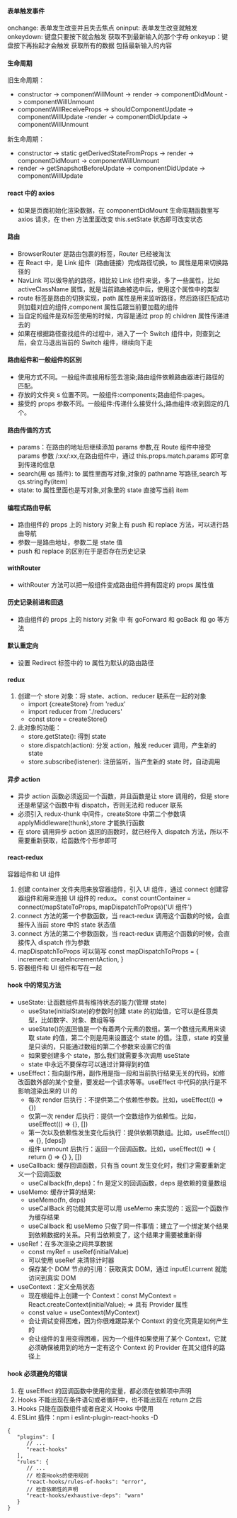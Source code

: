 <!--
 * @Author: your name
 * @Date: 2021-10-27 09:20:17
 * @LastEditTime: 2021-11-10 15:28:06
 * @LastEditors: Please set LastEditors
 * @Description: In User Settings Edit
 * @FilePath: \note\React\react.md
-->

#### 表单触发事件

onchange: 表单发生改变并且失去焦点
oninput: 表单发生改变就触发
onkeydown: 键盘只要按下就会触发 获取不到最新输入的那个字母
onkeyup：键盘按下再抬起才会触发 获取所有的数据 包括最新输入的内容

#### 生命周期

旧生命周期：

- constructor -> componentWillMount -> render -> componentDidMount -> componentWillUnmount
- componentWillReceiveProps -> shouldComponentUpdate -> componentWillUpdate -render -> componentDidUpdate -> componentWillUnmount

新生命周期：

- constructor -> static getDerivedStateFromProps -> render -> componentDidMount -> componentWillUnmount
- render -> getSnapshotBeforeUpdate -> componentDidUpdate -> componentWillUpdate

#### react 中的 axios

- 如果是页面初始化渲染数据，在 componentDidMount 生命周期函数里写 axios 请求，在 then 方法里面改变 this.setState 状态即可改变状态

#### 路由

- BrowserRouter 是路由包裹的标签，Router 已经被淘汰
- 在 React 中，是 Link 组件（路由链接）完成路径切换，to 属性是用来切换路径的
- NavLink 可以做导航的路径，相比较 Link 组件来说，多了一些属性，比如 activeClassName 属性，就是当前路由被选中后，使用这个属性中的类型
- route 标签是路由的切换实现，path 属性是用来监听路径，然后路径匹配成功则加载对应的组件,component 属性后跟当前要加载的组件
- 当自定的组件是双标签使用的时候，内容是通过 prop 的 children 属性传递进去的
- 如果在根据路径查找组件的过程中，进入了一个 Switch 组件中，则查到之后，会立马退出当前的 Switch 组件，继续向下走

#### 路由组件和一般组件的区别

- 使用方式不同。一般组件直接用标签去渲染;路由组件依赖路由器进行路径的匹配。
- 存放的文件夹 s 位置不同。一般组件:components;路由组件:pages。
- 接受的 props 参数不同。一般组件:传递什么接受什么;路由组件:收到固定的几个。

#### 路由传值的方式

- params：在路由的地址后继续添加 params 参数,在 Route 组件中接受 params 参数 /:xx/:xx,在路由组件中，通过 this.props.match.params 即可拿到传递的信息
- search(用 qs 插件): to 属性里面写对象,对象的 pathname 写路径,search 写 qs.stringify(item)
- state: to 属性里面也是写对象,对象里的 state 直接写当前 item

#### 编程式路由导航

- 路由组件的 props 上的 history 对象上有 push 和 replace 方法，可以进行路由导航
- 参数一是路由地址，参数二是 state 值
- push 和 replace 的区别在于是否存在历史记录

#### withRouter

- withRouter 方法可以把一般组件变成路由组件拥有固定的 props 属性值

#### 历史记录前进和回退

- 路由组件的 props 上的 history 对象 中 有 goForward 和 goBack 和 go 等方法

#### 默认重定向

- 设置 Redirect 标签中的 to 属性为默认的路由路径

#### redux

1. 创建一个 store 对象：将 state、action、reducer 联系在一起的对象
   - import {createStore} from 'redux'
   - import reducer from './reducers'
   - const store = createStore()
2. 此对象的功能：
   - store.getState(): 得到 state
   - store.dispatch(action): 分发 action，触发 reducer 调用，产生新的 state
   - store.subscribe(listener): 注册监听，当产生新的 state 时，自动调用

#### 异步 action

- 异步 action 函数必须返回一个函数，并且函数是让 store 调用的，但是 store 还是希望这个函数中有 dispatch，否则无法和 reducer 联系
- 必须引入 redux-thunk 中间件，createStore 中第二个参数填 applyMiddleware(thunk),store 才能执行函数
- 在 store 调用异步 action 返回的函数时，就已经传入 dispatch 方法，所以不需要重新获取，给函数传个形参即可

#### react-redux

容器组件和 UI 组件

1. 创建 container 文件夹用来放容器组件，引入 UI 组件，通过 connect 创建容器组件和用来连接 UI 组件的 redux。 const countContainer = connect(mapStateToProps, mapDispatchToProps)('UI 组件')
2. connect 方法的第一个参数函数，当 react-redux 调用这个函数的时候，会直接传入当前 store 中的 state 状态值
3. connect 方法的第二个参数函数，当 react-redux 调用这个函数的时候，会直接传入 dispatch 作为参数
4. mapDispatchToProps 可以简写 const mapDispatchToProps = {
   increment: createIncrementAction,
   }
5. 容器组件和 UI 组件和写在一起

#### hook 中的常见方法

- useState: 让函数组件具有维持状态的能力(管理 state)
  - useState(initialState)的参数时创建 state 的初始值，它可以是任意类型，比如数字、对象、数组等等
  - useState()的返回值是一个有着两个元素的数组。第一个数组元素用来读取 state 的值，第二个则是用来设置这个 state 的值。注意，state 的变量是只读的，只能通过数组的第二个参数来设置它的值
  - 如果要创建多个 state，那么我们就需要多次调用 useState
  - state 中永远不要保存可以通过计算得到的值
- useEffect：指向副作用，副作用是指一段和当前执行结果无关的代码，如修改函数外部的某个变量，要发起一个请求等等。useEffect 中代码的执行是不影响渲染出来的 UI 的
  - 每次 render 后执行：不提供第二个依赖性参数。比如，useEffect(() => {})
  - 仅第一次 render 后执行：提供一个空数组作为依赖性。比如，useEffect(() => {}, [])
  - 第一次以及依赖性发生变化后执行：提供依赖项数组。比如，useEffect(() => {}, [deps])
  - 组件 unmount 后执行：返回一个回调函数。比如，useEffect(() => { return () => {} }, [])
- useCallback: 缓存回调函数，只有当 count 发生变化时，我们才需要重新定义一个回调函数
  - useCallback(fn,deps)：fn 是定义的回调函数，deps 是依赖的变量数组
- useMemo: 缓存计算的结果:
  - useMemo(fn, deps)
  - useCallBack 的功能其实是可以用 useMemo 来实现的：返回一个函数作为缓存结果
  - useCallback 和 useMemo 只做了同一件事情：建立了一个绑定某个结果到依赖数据的关系。只有当依赖变了，这个结果才需要被重新得
- useRef：在多次渲染之间共享数据
  - const myRef = useRef(initialValue)
  - 可以使用 useRef 来清除计时器
  - 保存某个 DOM 节点的引用：获取真实 DOM，通过 inputEl.current 就能访问到真实 DOM
- useContext：定义全局状态
  - 现在根组件上创建一个 Context：const MyContext = React.createContext(initialValue); => 具有 Provider 属性
  - const value = useContext(MyContext)
  - 会让调试变得困难，因为你很难跟踪某个 Context 的变化究竟是如何产生的
  - 会让组件的复用变得困难，因为一个组件如果使用了某个 Context，它就必须确保被用到的地方一定有这个 Context 的 Provider 在其父组件的路径上

#### hook 必须避免的错误

1. 在 useEffect 的回调函数中使用的变量，都必须在依赖项中声明
2. Hooks 不能出现在条件语句或者循环中，也不能出现在 return 之后
3. Hooks 只能在函数组件或者自定义 Hooks 中使用
4. ESLint 插件：npm i eslint-plugin-react-hooks -D

```ESLint
{
   "plugins": [
      // ...
      "react-hooks"
   ],
   "rules": {
      // ...
      // 检查Hooks的使用规则
      "react-hooks/rules-of-hooks": "error",
      // 检查依赖性的声明
      "react-hooks/exhaustive-deps": "warn"
   }
}
```
